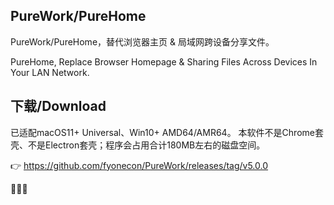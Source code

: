 ## PureWork/PureHome
PureWork/PureHome，替代浏览器主页 & 局域网跨设备分享文件。 

PureHome, Replace Browser Homepage & Sharing Files Across Devices In Your LAN Network.

## 下载/Download
已适配macOS11+ Universal、Win10+ AMD64/AMR64。 本软件不是Chrome套壳、不是Electron套壳；程序会占用合计180MB左右的磁盘空间。

👉 https://github.com/fyonecon/PureWork/releases/tag/v5.0.0

🎉🎉🎉

